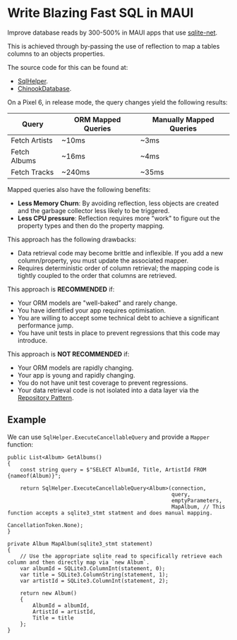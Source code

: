 # Write Blazing Fast SQL in MAUI
Improve database reads by 300-500% in MAUI apps that use [sqlite-net](https://github.com/praeclarum/sqlite-net).

This is achieved through by-passing the use of reflection to map a tables columns to an objects properties.

The source code for this can be found at:

 * [SqlHelper](src/SqlUsage/Helpers/SqlHelper.cs).
 * [ChinookDatabase](src/SqlUsage/ChinookDatabase.cs).

On a Pixel 6, in release mode, the query changes yield the following results:

|  Query | ORM Mapped Queries  |  Manually Mapped Queries |
|---|---|---|
|  Fetch Artists | ~10ms  | ~3ms  |
|  Fetch Albums |  ~16ms |  ~4ms |
|  Fetch Tracks | ~240ms  |  ~35ms |

Mapped queries also have the following benefits:

 * **Less Memory Churn**: By avoiding reflection, less objects are created and the garbage collector less likely to be triggered.
 * **Less CPU pressure**: Reflection requires more "work" to figure out the property types and then do the property mapping.

This approach has the following drawbacks:

 * Data retrieval code may become brittle and inflexible. If you add a new column/property, you must update the associated mapper.
 * Requires deterministic order of column retrieval; the mapping code is tightly coupled to the order that columns are retrieved.

This approach is **RECOMMENDED** if:

 * Your ORM models are "well-baked" and rarely change.
 * You have identified your app requires optimisation.
 * You are willing to accept some technical debt to achieve a significant performance jump.
 * You have unit tests in place to prevent regressions that this code may introduce.

This approach is **NOT RECOMMENDED** if:

 * Your ORM models are rapidly changing.
 * Your app is young and rapidly changing.
 * You do not have unit test coverage to prevent regressions.
 * Your data retrieval code is not isolated into a data layer via the [Repository Pattern](https://deviq.com/design-patterns/repository-pattern).


## Example

We can use `SqlHelper.ExecuteCancellableQuery` and provide a `Mapper` function:

```
public List<Album> GetAlbums()
{
    const string query = $"SELECT AlbumId, Title, ArtistId FROM {nameof(Album)}";

    return SqlHelper.ExecuteCancellableQuery<Album>(connection,
                                                    query,
                                                    emptyParameters,
                                                    MapAlbum, // This function accepts a sqlite3_stmt statment and does manual mapping.
                                                    CancellationToken.None);
}

private Album MapAlbum(sqlite3_stmt statement)
{
    // Use the appropriate sqlite read to specifically retrieve each column and then directly map via `new Album`.
    var albumId = SQLite3.ColumnInt(statement, 0);
    var title = SQLite3.ColumnString(statement, 1);
    var artistId = SQLite3.ColumnInt(statement, 2);

    return new Album()
    {
        AlbumId = albumId,
        ArtistId = artistId,
        Title = title
    };
}
```
